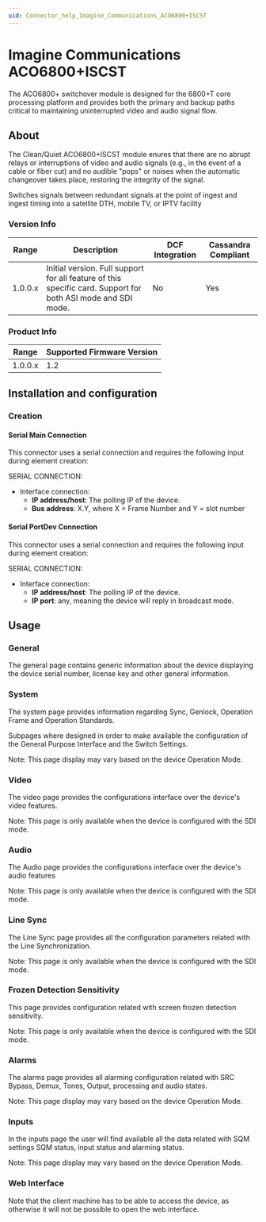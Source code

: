 ```yaml
---
uid: Connector_help_Imagine_Communications_ACO6800+ISCST
---
```


# Imagine Communications ACO6800+ISCST

The ACO6800+ switchover module is designed for the 6800+T core processing platform and provides both the primary and backup paths critical to maintaining uninterrupted video and audio signal flow.

## About

The Clean/Quiet ACO6800+ISCST module enures that there are no abrupt relays or interruptions of video and audio signals (e.g., in the event of a cable or fiber cut) and no audible "pops" or noises when the automatic changeover takes place, restoring the integrity of the signal.

Switches signals between redundant signals at the point of ingest and ingest timing into a satellite DTH, mobile TV, or IPTV facility

### Version Info

| **Range** | **Description**                                                                                                     | **DCF Integration** | **Cassandra Compliant** |
|------------------|---------------------------------------------------------------------------------------------------------------------|---------------------|-------------------------|
| 1.0.0.x          | Initial version. Full support for all feature of this specific card. Support for both ASI mode and SDI mode. | No                  | Yes                     |

### Product Info

| Range | Supported Firmware Version |
|------------------|-----------------------------|
| 1.0.0.x          | 1.2                         |

## Installation and configuration

### Creation

#### Serial Main Connection

This connector uses a serial connection and requires the following input during element creation:

SERIAL CONNECTION:

- Interface connection:
  - **IP address/host**: The polling IP of the device.
  - **Bus address**: X.Y, where X = Frame Number and Y = slot number

#### Serial PortDev Connection

This connector uses a serial connection and requires the following input during element creation:

SERIAL CONNECTION:

- Interface connection:
  - **IP address/host**: The polling IP of the device.
  - **IP port**: any, meaning the device will reply in broadcast mode.

## Usage

### General

The general page contains generic information about the device displaying the device serial number, license key and other general information.

### System

The system page provides information regarding Sync, Genlock, Operation Frame and Operation Standards.

Subpages where designed in order to make available the configuration of the General Purpose Interface and the Switch Settings.

Note: This page display may vary based on the device Operation Mode.

### Video

The video page provides the configurations interface over the device's video features.

Note: This page is only available when the device is configured with the SDI mode.

### Audio

The Audio page provides the configurations interface over the device's audio features

Note: This page is only available when the device is configured with the SDI mode.

### Line Sync

The Line Sync page provides all the configuration parameters related with the Line Synchronization.

Note: This page is only available when the device is configured with the SDI mode.

### Frozen Detection Sensitivity

This page provides configuration related with screen frozen detection sensitivity.

Note: This page is only available when the device is configured with the SDI mode.

### Alarms

The alarms page provides all alarming configuration related with SRC Bypass, Demux, Tones, Output, processing and audio states.

Note: This page display may vary based on the device Operation Mode.

### Inputs

In the inputs page the user will find available all the data related with SQM settings SQM status, input status and alarming status.

Note: This page display may vary based on the device Operation Mode.

### Web Interface

Note that the client machine has to be able to access the device, as otherwise it will not be possible to open the web interface.

